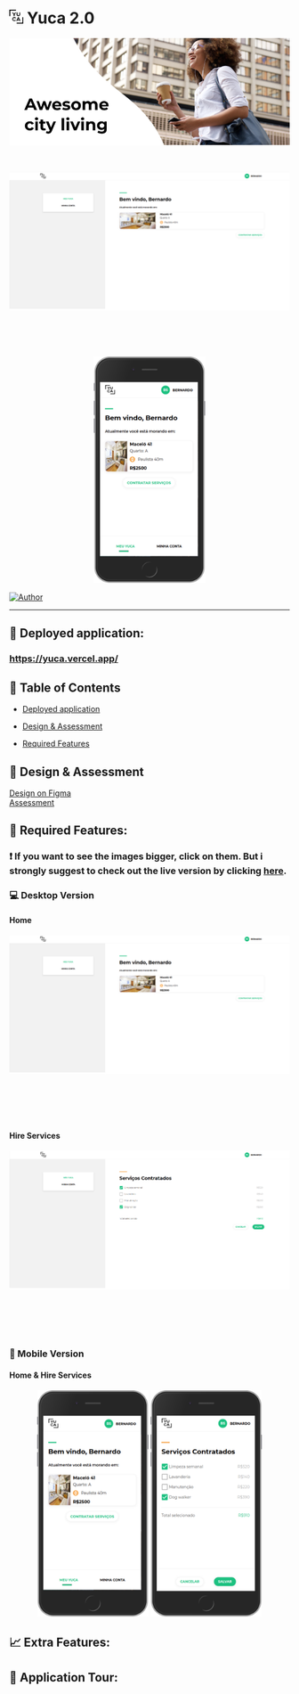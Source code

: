 # <img src=".github/images/logoYuca.png" width="25" height="25" /> Yuca 2.0

<p align="center">
   <img src=".github/images/bannerYuca.png" />
</p>

<br />

<p align="center">
   <img src=".github/images/desktop-home.png" width="575" style="margin-right: 10px; margin-bottom: 5rem"/>
   <img src=".github/images/mobile-home.png" width="200" />
</p>

[![Author](https://img.shields.io/badge/author-GabrielVarela-13C081?style=flat-square)](https://github.com/gabrielvrl)

---

## :rocket: Deployed application:

### https://yuca.vercel.app/

## :pushpin: Table of Contents

- [Deployed application](#rocket-deployed-application)

* [Design & Assessment](#art-design-&-assessment)

- [Required Features](#dart-required-features)

## :art: Design & Assessment

[Design on Figma](https://www.figma.com/file/ofetdcZKc2BTuWHkAXJOBv/Teste-Front-End?node-id=0%3A1)\
[Assessment](https://github.com/yuca-live/front-end-assessment)

## :dart: Required Features:

### :exclamation: If you want to see the images bigger, click on them. But i strongly suggest to check out the live version by clicking [here](https://yuca.vercel.app/).

### :computer: Desktop Version

#### Home

<p align="center">
   <img src=".github/images/desktop-home.png" width="600" style="margin-right: 10px; margin-bottom: 5rem" />
</p>

#### Hire Services

<p align="center">
   <img src=".github/images/desktop-hireServices.png" width="600" style="margin-right: 10px; margin-bottom: 5rem"/>
</p>

### :iphone: Mobile Version

#### Home & Hire Services

<p align="center">
   <img src=".github/images/mobile-home.png" width="200" />
   <img src=".github/images/mobile-hireServices.png" width="200" />
</p>

## :chart_with_upwards_trend: Extra Features:

## :movie_camera: Application Tour:
